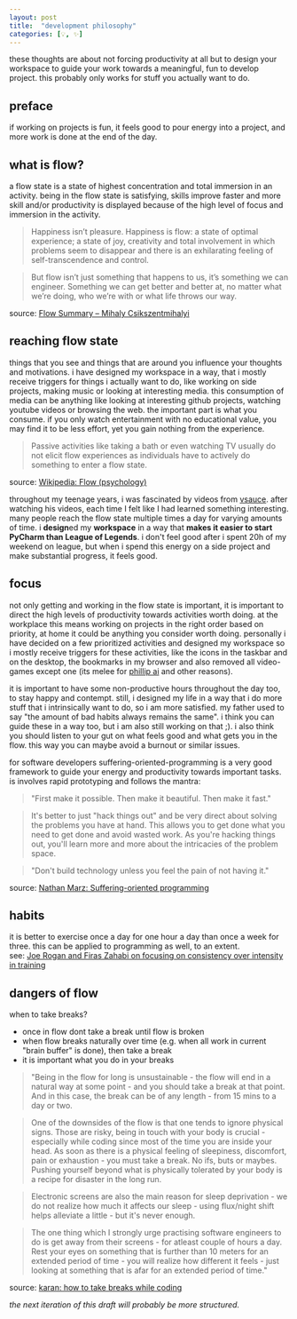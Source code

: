 ```yaml
---
layout: post
title:  "development philosophy"
categories: [💡, ✨]
---
```


these thoughts are about not forcing productivity at all but to design 
your workspace to guide your work towards a meaningful, fun to develop project.
this probably only works for stuff you actually want to do. 

## preface
if working on projects is fun, it feels good to pour energy 
into a project, and more work is done at the end of the day.

## what is flow?
a flow state is a state of highest concentration and total immersion in an 
activity. being in the flow state is satisfying, skills improve faster and 
more skill and/or productivity is displayed because of the high level of focus 
and immersion in the activity. 

> Happiness isn’t pleasure. Happiness is flow: a state of optimal experience; 
> a state of joy, creativity and total involvement in which problems seem to
> disappear and there is an exhilarating feeling of self-transcendence and control.

> But flow isn’t just something that happens to us, it’s something we can engineer. 
> Something we can get better and better at, no matter what we’re doing, who we’re 
> with or what life throws our way.

source: [Flow Summary – Mihaly Csikszentmihalyi](https://theartofliving.com/flow-mihaly-csikszentmihalyi/)

## reaching flow state

things that you see and things that are around you influence your 
thoughts and motivations. i have designed my workspace in a way, that i mostly
receive triggers for things i actually want to do, like working on side 
projects, making music or looking at interesting media. this consumption of 
media can be anything like looking at interesting github projects, watching
youtube videos or browsing the web. the important part is what you consume. if
you only watch entertainment with no educational value, you may find it to be
less effort, yet you gain nothing from the experience.   
> Passive activities like taking a bath or even watching TV usually do not elicit flow experiences as individuals have to actively do something to enter a flow state.

source: [Wikipedia: Flow (psychology)](https://en.wikipedia.org/wiki/Flow_(psychology))

throughout my teenage years, i was fascinated by videos from [vsauce](https://www.youtube.com/user/Vsauce).
after watching his videos, each time I felt like I had learned something 
interesting. many people reach the flow state multiple times a day for varying
amounts of time. i **design**ed my **workspace**
in a way that **makes it easier to start PyCharm than League of Legends**. i don't
feel good after i spent 20h of my weekend on league, but when i spend this 
energy on a side project and make substantial progress, it feels good.

## focus

not only getting and working in the flow state is important, it is important 
to direct the high levels of productivity towards activities worth doing. at the
workplace this means working on projects in the right order based on priority, 
at home it could be anything you consider worth doing. personally i have decided
on a few prioritized activities and designed my workspace so i mostly receive
triggers for these activities, like the icons in the taskbar and on the desktop,
the bookmarks in my browser and also removed all video-games except one (its melee
for [phillip ai](https://github.com/vladfi1/phillip) and other reasons). 
 
it is important to have some
non-productive hours throughout the day too, to stay happy and contempt. 
still, i designed my life in a way that i do more stuff that i intrinsically want
to do, so i am more satisfied. my father used to say "the amount of bad habits
always remains the same". i think you can guide these in a way too, but i am also
still working on that ;). i also think you should listen to your gut on what feels
good and what gets you in the flow. this way you can maybe avoid a burnout or 
similar issues.

for software developers suffering-oriented-programming is a very good framework
to guide your energy and productivity towards important tasks. is involves rapid
prototyping and follows the mantra:
> "First make it possible. Then make it beautiful. Then make it fast."

> It's better to just "hack things out" and be very direct about solving
> the problems you have at hand. This allows you to get done what you need to get 
> done and avoid wasted work. As you're hacking things out, you'll learn more and 
> more about the intricacies of the problem space.

> "Don't build technology unless you feel the pain of not having it."  

source: [Nathan Marz: Suffering-oriented programming](http://nathanmarz.com/blog/suffering-oriented-programming.html)

## habits
it is better to exercise once a day for one hour a day than once a week for three.
this can be applied to programming as well, to an extent.  
see: [Joe Rogan and Firas Zahabi on focusing on consistency over intensity in training](https://www.youtube.com/watch?v=_fbCcWyYthQ)

## dangers of flow
when to take breaks?
- once in flow dont take a break until flow is broken
- when flow breaks naturally over time (e.g. when all work in current "brain buffer" is done), then take a break
- it is important what you do in your breaks

> "Being in the flow for long is unsustainable - the flow will end in a natural way
> at some point - and you should take a break at that point. And in this case, the
> break can be of any length - from 15 mins to a day or two.

> One of the downsides of the flow is that one tends to ignore physical signs. 
> Those are risky, being in touch with your body is crucial - especially while 
> coding since most of the time you are inside your head. As soon as there is a 
> physical feeling of sleepiness, discomfort, pain or exhaustion - you must take a 
> break. No ifs, buts or maybes. Pushing yourself beyond what is physically 
> tolerated by your body is a recipe for disaster in the long run.

> Electronic screens are also the main reason for sleep deprivation - we do not
> realize how much it affects our sleep - using flux/night shift helps alleviate
> a little - but it's never enough.

> The one thing which I strongly urge practising software engineers to do is 
> get away from their screens - for atleast couple of hours a day. Rest your
> eyes on something that is further than 10 meters for an extended period of time -
> you will realize how different it feels - just looking at something that
> is afar for an extended period of time."

source: [karan: how to take breaks while coding](https://dev.to/karan/how-to-take-breaks-while-coding-2ccp)

*the next iteration of this draft will probably be more structured.*
